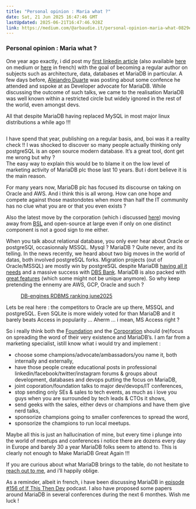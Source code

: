 ```yaml
---
title: "Personal opinion : Maria what ?"
date: Sat, 21 Jun 2025 16:47:46 GMT
lastUpdated: 2025-06-21T16:47:46.928Z
link: https://medium.com/@arbaudie.it/personal-opinion-maria-what-0829ee0b7c42?source=rss-c779d007e7fe------2
---
```


<h3>Personal opinion : Maria what ?</h3><p>One year ago exactly, i did post my <a href="https://www.linkedin.com/pulse/mariadb-so-much-more-than-just-mysql-fork-sylvain-arbaudie-blfpf/">first linkedin article</a> (also available <a href="https://medium.com/@arbaudie.it/mariadb-so-much-more-than-just-a-mysql-fork-2ce98b27ebdb">here</a> on medium or <a href="https://www.linkedin.com/pulse/mariadb-bien-plus-quun-simple-fork-de-mysql-sylvain-arbaudie-ueinf/">here</a> in french) with the goal of becoming a regular author on subjects such as architecture, data, databases et MariaDB in particular. A few days before, <a href="https://www.linkedin.com/in/alejandroduarte/">Alejandro Duarte</a> was posting about some confence he attended and sspoke at as Developer advocate for MariaDB. While discussing the outcome of such talks, we came to the realisation MariaDB was well known within a restricted circle but widely ignored in the rest of the world, even amongst devs.</p><p>All that despite MariaDB having replaced MySQL in most major linux distributions a while ago !!!</p><figure><img alt="" src="https://cdn-images-1.medium.com/max/1024/1*h8ZI3BvN8tkWkPuZo52glg.png" /></figure><p>I have spend that year, publishing on a regular basis, and, boi was it a reality check !! I was shocked to discover so many people actually thinking only postgreSQL is an open source modern database. It’s a great tool, dont get me wrong but why ?<br />The easy way to explain this would be to blame it on the low level of marketing activity of MariaDB plc those last 10 years. But i dont believe it is the main reason.</p><p>For many years now, MariaDB plc has focused its discourse on taking on Oracle and AWS. And i think this is all wrong. How can one hope and compete against those mastondotes when more than half the IT community has no clue what you are or that you even exists ?</p><p>Also the latest move by the corporation (which i discussed <a href="https://medium.com/@arbaudie.it/personal-opinion-maxscale-license-change-1a16baf93a9e">here</a>) moving away from <a href="https://en.wikipedia.org/wiki/Business_Source_License">BSL</a> and open-source at large even if only on one distinct component is not a good sign to me either.</p><p>When you talk about relational database, you only ever hear about Oracle or postgreSQl, occasionnaly MSSQL. Mysql ? MariaDB ? Quite never, and its telling. In the news recently, we heard about two big moves in the world of datas, both involved postgreSQL forks. Migration projects (out of Oracle/MSSQL) are mostly win by postgreSQL despite MariaDB <a href="https://severalnines.com/blog/migration-oracle-database-mariadb-deep-dive/">having all it needs</a> and a massive success with <a href="https://mariadb.com/resources/customer-stories/dbs-bank-oracle-to-mariadb/">DBS Bank</a>. MariaDB is also packed with <a href="https://www.youtube.com/watch?v=Wlvmt0TD5xo">great features</a> (which some might not be unique anymore). So why keep pretending the ennemy are AWS, GCP, Oracle and such ?</p><figure><img alt="" src="https://cdn-images-1.medium.com/max/839/1*cNWkVst81zDbb7yjsUAgfg.png" /><figcaption><a href="https://db-engines.com/en/ranking/relational+dbms">DB-engines RDBMS ranking june2025</a></figcaption></figure><p>Lets be real here : the competitors to Oracle are up there, MSSQL and postgreSQL. Even SQLite is more widely voted for than MariaDB and it barely beats Access in popularity … Aherm … i mean, MS Access right ?</p><p>So i really think both the <a href="https://mariadb.org">Foundation</a> and the <a href="https://mariadb.com">Corporation</a> should (re)focus on spreading the word of their very existence and MariaDB’s. I am far from a marketing specialist, istill know what i would try and implement :</p><ul><li>choose some champions/advocate/ambassadors/you name it, both internally and externally,</li><li>have those people create educational posts in professional linkedin/facebook/twitter/instagram forums &amp; groups about development, databases and devops putting the focus on MariaDB,</li><li>joint coporation/foundation talks to major dev/devops/IT conferences,</li><li>stop sending only SEs &amp; sales to tech events, as much as i love you guys when you are surrounded by tech leads &amp; CTOs it shows,</li><li>send geeks with the sales, either devs or champions and have them give nerd talks,</li><li>sponsorize champions going to smaller conferences to spread the word,</li><li>sponsorize the champions to run local meetups.</li></ul><p>Maybe all this is just an hallucination of mine, but every time i plunge into the world of meetups and conferences i notice there are dozens every day in Europe and barely 30 a year MariaDB folks seem to attend to. This is clearly not enough to Make MariaDB Great Again !!!</p><p>If you are curious about what MariaDB brings to the table, do not hesitate to <a href="https://arbaudie.it/#kedit_bdnvchxdi">reach out to me</a>, and i’ll happily oblige.</p><p>As a reminder, albeit in french, i have been discussing MariaDB in <a href="https://www.ifttd.io/episodes/maria-db">episode #156 of If This Then Dev</a> podcast. I also have proposed some papers around MariaDB in several conferences during the next 6 monthes. Wish me luck !</p><img alt="" height="1" src="https://medium.com/_/stat?event=post.clientViewed&amp;referrerSource=full_rss&amp;postId=0829ee0b7c42" width="1" />
